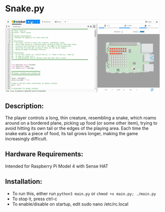 # Snake.py
<img
     src="./Demo/snake.gif"
     alt="Demo of Snake game"
/>
## Description:
The player controls a long, thin creature, resembling a snake, which roams around on a bordered plane,
picking up food (or some other item), trying to avoid hitting its own tail or the edges of the playing area.
Each time the snake eats a piece of food, its tail grows longer, making the game increasingly difficult.

## Hardware Requirements:
Intended for Raspberry Pi Model 4 with Sense HAT

## Installation:
- To run this, either run `python3 main.py` or `chmod +x main.py; ./main.py`
- To stop it, press ctrl-c
- To enable/disable on startup, edit sudo nano /etc/rc.local


